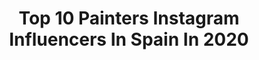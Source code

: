---
title: Top 10 Painters Instagram Influencers In Spain In 2020
description: >-
  Find top painters Instagram influencers in Spain in 2020. Most popular hashtags: #painting #art #contemporaryart #mural.
platform: Instagram
profiles:
  - username: "antonibanez"
    fullname: >-
      Antonio Ibáñez
    location: "Spain"
    followers: 16382
    engagement: 621
    commentsToLikes: 0.074983
    avatar: "https://scontent-ams4-1.cdninstagram.com/v/t51.2885-19/s320x320/67804318_2410791672491997_9217863681168113664_n.jpg?_nc_ht=scontent-ams4-1.cdninstagram.com&_nc_ohc=xj6BJELTSM8AX9emteV&oh=458f5e5c1129a940dcee58b18e3f3abc&oe=5EBBB852"
    verified: false
    hashtags: "#nycart, #londonart, #interiordesign, #glowanddarkness"
  - username: "elliotmanresa"
    fullname: >-
      Elliot Manresa
    location: "Spain"
    followers: 6063
    engagement: 1131
    commentsToLikes: 0.022144
    avatar: "https://scontent-lhr8-1.cdninstagram.com/v/t51.2885-19/s320x320/37573763_211208812878405_6560476666768916480_n.jpg?_nc_ht=scontent-lhr8-1.cdninstagram.com&_nc_ohc=kJ5MXnb1umsAX96yvqp&oh=19acec89c6db3cdc4ea5bd42f78cff27&oe=5EBA8268"
    verified: false
    hashtags: "#wonderwoman1984, #tbt, #toonme, #toonmechallenge"
  - username: "joana_santamans"
    fullname: >-
      Joana Santamans
    location: "Spain"
    followers: 20718
    engagement: 430
    commentsToLikes: 0.030998
    avatar: "https://scontent-ams4-1.cdninstagram.com/v/t51.2885-19/11330801_1479628795691765_1332488659_a.jpg?_nc_ht=scontent-ams4-1.cdninstagram.com&_nc_ohc=r2UFxMxW5agAX_T1s-e&oh=19270fb4666407eb88efd9226004532f&oe=5EB7C5FF"
    verified: false
    hashtags: "#moltbonnadal, #beone, #madera, #coronavirus"
  - username: "juanjosurace"
    fullname: >-
      Juanjo Surace
    location: "Spain"
    followers: 7791
    engagement: 1945
    commentsToLikes: 0.035794
    avatar: "https://scontent-ams4-1.cdninstagram.com/v/t51.2885-19/s150x150/13636006_309503689382361_1990658763_a.jpg?_nc_ht=scontent-ams4-1.cdninstagram.com&_nc_ohc=O2Ei4tPXb-QAX_7GRkY&oh=26c42e4519a4e80e9b2a7b40455086a8&oe=5EB90DBD"
    verified: false
    hashtags: "#cinema, #artist, #graffitiporn, #juanjosurace"
  - username: "charlesvilleneuve_art"
    fullname: >-
      Charles Villeneuve
    location: "Spain"
    followers: 8946
    engagement: 957
    commentsToLikes: 0.039448
    avatar: "https://scontent-lhr8-1.cdninstagram.com/v/t51.2885-19/s320x320/21434239_115593679123233_839861475840360448_a.jpg?_nc_ht=scontent-lhr8-1.cdninstagram.com&_nc_ohc=gfjJeco0lGQAX_qq6Yo&oh=205b098ad5b86f9c89087b53ed48b871&oe=5EB8F838"
    verified: false
    hashtags: "#tristeza, #contemporarypainter, #marcosluengoofficial, #museodelprado"
  - username: "paulabonet"
    fullname: >-
      Paula Bonet
    location: "Spain"
    followers: 268133
    engagement: 294
    commentsToLikes: 0.015217
    avatar: "https://scontent-ams4-1.cdninstagram.com/v/t51.2885-19/s320x320/60719164_2356763277981645_7197516674357002240_n.jpg?_nc_ht=scontent-ams4-1.cdninstagram.com&_nc_ohc=8afooeEgwTMAX9eZQYb&oh=e2ea19a60bf37b0001a8782929173069&oe=5EB96D97"
    verified: true
    hashtags: "#laanguila, #tusilencionoteproteger, #yomequedoencasa, #diariodeviajedepaulabonet"
  - username: "carpintos"
    fullname: >-
      Car Pintos
    location: "Spain"
    followers: 80543
    engagement: 227
    commentsToLikes: 0.047318
    avatar: "https://scontent-lhr8-1.cdninstagram.com/v/t51.2885-19/s320x320/70360320_2498977380386325_4047343499169759232_n.jpg?_nc_ht=scontent-lhr8-1.cdninstagram.com&_nc_ohc=nkZUZgU0MJMAX8IVuTA&oh=d8a891c888661b73714d30f3e460fe11&oe=5EB8C80F"
    verified: false
    hashtags: "#illustrator, #flowers, #bedcover, #surtexshow2020"
  - username: "paumarinel.lo"
    fullname: >-
      Pau Marinello
    location: "Spain"
    followers: 29244
    engagement: 590
    commentsToLikes: 0.011779
    avatar: "https://scontent-ams4-1.cdninstagram.com/v/t51.2885-19/s320x320/69463737_1500192363456875_4108143369744547840_n.jpg?_nc_ht=scontent-ams4-1.cdninstagram.com&_nc_ohc=y93O-pFKr20AX-enpXK&oh=8b6b78207df9e333e7afd15e943083b2&oe=5E8CBE49"
    verified: false
    hashtags: "#art, #figurativeart, #figure, #human"
  - username: "iarakm"
    fullname: >-
      Iara Kaumann Madelaire 💜💚💜
    location: "Spain"
    followers: 13182
    engagement: 795
    commentsToLikes: 0.017495
    avatar: "https://scontent-lht6-1.cdninstagram.com/v/t51.2885-19/s320x320/91186183_217502376268550_6346733848302190592_n.jpg?_nc_ht=scontent-lht6-1.cdninstagram.com&_nc_ohc=wQwbhPrmbdUAX_9c69l&oh=64483ed198602290d025950e45bec6d7&oe=5EB479F0"
    verified: false
    hashtags: "#arteenbuenosaires, #embroidery, #contemporarypainting, #tigerstripes"
  - username: "malvavela"
    fullname: >-
      -MALVA VELA-
    location: "Spain"
    followers: 16594
    engagement: 411
    commentsToLikes: 0.008165
    avatar: "https://scontent-lhr8-1.cdninstagram.com/v/t51.2885-19/s320x320/78932209_2279283975704849_6189551217933287424_n.jpg?_nc_ht=scontent-lhr8-1.cdninstagram.com&_nc_ohc=zHIGPabZ5kIAX8sdIrg&oh=92a56f22ef90ecab596f4ea7cb264e00&oe=5EBB3750"
    verified: false
    hashtags: "#newsingle, #8m, #liveinlevis"
---